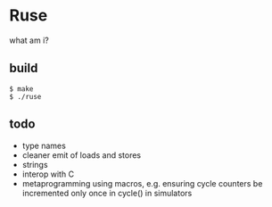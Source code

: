 # Ruse

what am i?

## build

```
$ make
$ ./ruse
```

## todo

* type names
* cleaner emit of loads and stores
* strings
* interop with C
* metaprogramming using macros, e.g. ensuring cycle counters be incremented
  only once in cycle() in simulators
